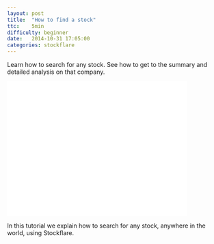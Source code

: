 ```yaml
---
layout: post
title:  "How to find a stock"
ttc:    5min
difficulty: beginner
date:   2014-10-31 17:05:00
categories: stockflare
---
```

Learn how to search for any stock. See how to get to the summary and detailed analysis on that company.

<iframe width="420" height="315" src="//www.youtube.com/embed/83ZWef7nZ9w" frameborder="0" allowfullscreen></iframe>

In this tutorial we explain how to search for any stock, anywhere in the world, using Stockflare.
